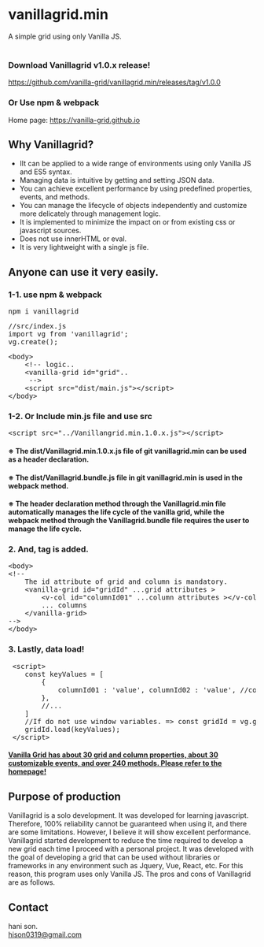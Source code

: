 # vanillagrid.min
A simple grid using only Vanilla JS.<br><br>

### Download Vanillagrid v1.0.x release!
https://github.com/vanilla-grid/vanillagrid.min/releases/tag/v1.0.0
### Or Use npm & webpack
Home page: https://vanilla-grid.github.io

## Why Vanillagrid?
* IIt can be applied to a wide range of environments using only Vanilla JS and ES5 syntax.
* Managing data is intuitive by getting and setting JSON data.
* You can achieve excellent performance by using predefined properties, events, and methods.
* You can manage the lifecycle of objects independently and customize more delicately through management logic.
* It is implemented to minimize the impact on or from existing css or javascript sources.
* Does not use innerHTML or eval.
* It is very lightweight with a single js file.

## Anyone can use it very easily.
### 1-1. use npm & webpack

<pre>npm i vanillagrid</pre>

<pre>
//src/index.js
import vg from 'vanillagrid';
vg.create();
</pre>

<pre>
&lt;body&gt;
	&lt;!-- logic..
	&lt;vanilla-grid id="grid"..
	 --&gt;
	&lt;script src="dist/main.js"&gt;&lt;/script&gt;
&lt;/body&gt;
</pre>

### 1-2. Or Include min.js file and use src

<pre>
&lt;script src="../Vanillangrid.min.1.0.x.js"&gt;&lt;/script&gt;
</pre>

#### ※ The dist/Vanillagrid.min.1.0.x.js file of git vanillagrid.min can be used as a header declaration.
#### ※ The dist/Vanillagrid.bundle.js file in git vanillagrid.min is used in the webpack method.
#### ※ The header declaration method through the Vanillagrid.min file automatically manages the life cycle of the vanilla grid, while the webpack method through the Vanillagrid.bundle file requires the user to manage the life cycle.

### 2. And, tag is added.

<pre>
&lt;body&gt;
&lt;!--
	The id attribute of grid and column is mandatory.
	&lt;vanilla-grid id="gridId" ...grid attributes &gt;
		&lt;v-col id="columnId01" ...column attributes &gt;&lt;/v-col&gt;
		... columns
	&lt;/vanilla-grid&gt;
--&gt;
&lt;/body&gt;
</pre>

### 3. Lastly, data load!
<pre>
 &lt;script&gt;
	const keyValues = [
		{
			columnId01 : 'value', columnId02 : 'value', //column key-value..
		},
		//...
	]
	//If do not use window variables. => const gridId = vg.get('gridId');
	gridId.load(keyValues);
 &lt;/script&gt;
</pre>

#### [Vanilla Grid has about 30 grid and column properties, about 30 customizable events, and over 240 methods. Please refer to the homepage!](https://vanilla-grid.github.io/?view=api&lang=ENG)

## Purpose of production
Vanillagrid is a solo development. It was developed for learning javascript. Therefore, 100% reliability cannot be guaranteed when using it, and there are some limitations. However, I believe it will show excellent performance. Vanillagrid started development to reduce the time required to develop a new grid each time I proceed with a personal project. It was developed with the goal of developing a grid that can be used without libraries or frameworks in any environment such as Jquery, Vue, React, etc. For this reason, this program uses only Vanilla JS. The pros and cons of Vanillagrid are as follows.

## Contact
hani son.  
hison0319@gmail.com
